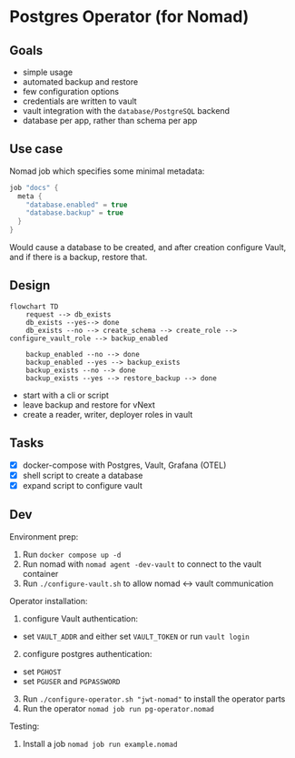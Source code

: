 # Postgres Operator (for Nomad)


## Goals

- simple usage
- automated backup and restore
- few configuration options
- credentials are written to vault
- vault integration with the `database/PostgreSQL` backend
- database per app, rather than schema per app

## Use case

Nomad job which specifies some minimal metadata:

```c
job "docs" {
  meta {
    "database.enabled" = true
    "database.backup" = true
  }
}
```

Would cause a database to be created, and after creation configure Vault, and if there is a backup, restore that.

## Design

```mermaid
flowchart TD
	request --> db_exists
	db_exists --yes--> done
	db_exists --no --> create_schema --> create_role --> configure_vault_role --> backup_enabled

	backup_enabled --no --> done
	backup_enabled --yes --> backup_exists
	backup_exists --no --> done
	backup_exists --yes --> restore_backup --> done
```

- start with a cli or script
- leave backup and restore for vNext
- create a reader, writer, deployer roles in vault

## Tasks

- [x] docker-compose with Postgres, Vault, Grafana (OTEL)
- [x] shell script to create a database
- [x] expand script to configure vault

## Dev


Environment prep:

1. Run `docker compose up -d`
2. Run nomad with `nomad agent -dev-vault` to connect to the vault container
3. Run `./configure-vault.sh` to allow nomad <-> vault communication


Operator installation:

1. configure Vault authentication:
  - set `VAULT_ADDR` and either set `VAULT_TOKEN` or run `vault login`
2. configure postgres authentication:
  - set `PGHOST`
  - set `PGUSER` and `PGPASSWORD`
3. Run `./configure-operator.sh "jwt-nomad"` to install the operator parts
4. Run the operator `nomad job run pg-operator.nomad`

Testing:

1. Install a job `nomad job run example.nomad`
